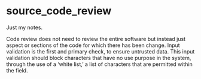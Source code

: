 # source_code_review
Just my notes. 


Code review does not need to review the entire software but instead just aspect or sections of the code for which there has been change. Input validation is the first and primary check, to ensure untrusted data. This input validation should block characters that have no use purpose in the system, through the use of a ‘white list,’ a list of characters that are permitted within the field. 


